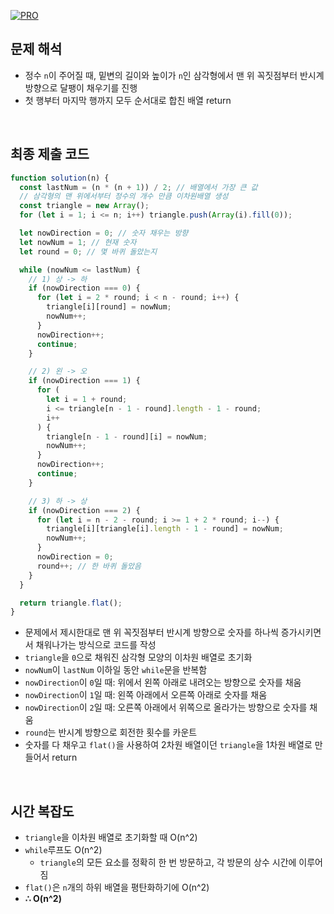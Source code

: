[![PRO]][Link]

## 문제 해석

- 정수 `n`이 주어질 때, 밑변의 길이와 높이가 `n`인 삼각형에서 맨 위 꼭짓점부터 반시계 방향으로 달팽이 채우기를 진행
- 첫 행부터 마지막 행까지 모두 순서대로 합친 배열 return

<br>

## 최종 제출 코드

```javascript
function solution(n) {
  const lastNum = (n * (n + 1)) / 2; // 배열에서 가장 큰 값
  // 삼각형의 맨 위에서부터 정수의 개수 만큼 이차원배열 생성
  const triangle = new Array();
  for (let i = 1; i <= n; i++) triangle.push(Array(i).fill(0));

  let nowDirection = 0; // 숫자 채우는 방향
  let nowNum = 1; // 현재 숫자
  let round = 0; // 몇 바퀴 돌았는지

  while (nowNum <= lastNum) {
    // 1) 상 -> 하
    if (nowDirection === 0) {
      for (let i = 2 * round; i < n - round; i++) {
        triangle[i][round] = nowNum;
        nowNum++;
      }
      nowDirection++;
      continue;
    }

    // 2) 왼 -> 오
    if (nowDirection === 1) {
      for (
        let i = 1 + round;
        i <= triangle[n - 1 - round].length - 1 - round;
        i++
      ) {
        triangle[n - 1 - round][i] = nowNum;
        nowNum++;
      }
      nowDirection++;
      continue;
    }

    // 3) 하 -> 상
    if (nowDirection === 2) {
      for (let i = n - 2 - round; i >= 1 + 2 * round; i--) {
        triangle[i][triangle[i].length - 1 - round] = nowNum;
        nowNum++;
      }
      nowDirection = 0;
      round++; // 한 바퀴 돌았음
    }
  }

  return triangle.flat();
}
```

- 문제에서 제시한대로 맨 위 꼭짓점부터 반시계 방향으로 숫자를 하나씩 증가시키면서 채워나가는 방식으로 코드를 작성
- `triangle`을 `0`으로 채워진 삼각형 모양의 이차원 배열로 초기화
- `nowNum`이 `lastNum` 이하일 동안 `while`문을 반복함
- `nowDirection`이 `0`일 때: 위에서 왼쪽 아래로 내려오는 방향으로 숫자를 채움
- `nowDirection`이 `1`일 때: 왼쪽 아래에서 오른쪽 아래로 숫자를 채움
- `nowDirection`이 `2`일 때: 오른쪽 아래에서 위쪽으로 올라가는 방향으로 숫자를 채움
- `round`는 반시계 방향으로 회전한 횟수를 카운트
- 숫자를 다 채우고 `flat()`을 사용하여 2차원 배열이던 `triangle`을 1차원 배열로 만들어서 return

<br>

## 시간 복잡도

- `triangle`을 이차원 배열로 초기화할 때 O(n^2)
- `while`루프도 O(n^2)
  - `triangle`의 모든 요소를 정확히 한 번 방문하고, 각 방문의 상수 시간에 이루어짐
- `flat()`은 `n`개의 하위 배열을 평탄화하기에 O(n^2)
- **∴ O(n^2)**

<!---------------------------------------------------------------------------->

[PRO]: https://github.com/GoSSaChin/algorithm-js/assets/107768516/67c43b52-bc3f-4571-a249-5519021afbb0
[Link]: https://school.programmers.co.kr/learn/courses/30/lessons/68645
